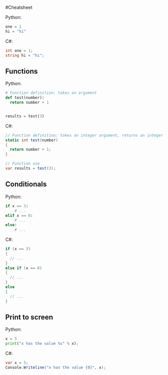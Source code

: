 #Cheatsheet

Python:

```python
one = 1
hi = "hi"
```

C#:

```csharp
int one = 1; 
string hi = "hi"; 
```

## Functions

Python:

```python
# Function definition: takes an argument
def test(number):
  return number + 1


results = test(3)
```

C#:

```csharp
// Function definition: takes an integer argument, returns an integer
static int test(number)
{
  return number + 1;
}

// Function use
var results = test(3);
```

## Conditionals

Python:

```python
if x == 3:
    # ...
elif x == 0:
    # ...
else:
    # ...
```

C#:

```csharp
if (x == 3)
{
  // ...
}
else if (x == 0)
{
  // ...
}
else
{
  // ...
}
```

## Print to screen

Python:

```python
x = 5
print("x has the value %s" % x);
```

C#:

```csharp
var x = 5;
Console.Writeline("x has the value {0}", x);
```
